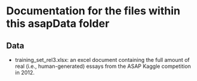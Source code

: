 # Documentation for the files within this asapData folder

## Data

- training_set_rel3.xlsx: an excel document containing the full amount of real (i.e., human-generated) essays from the ASAP Kaggle competition in 2012.